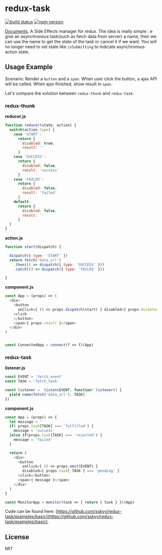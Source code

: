 # redux-task


[![build status](https://img.shields.io/travis/sskyy/redux-task/master.svg?style=flat-square)](https://travis-ci.org/sskyy/redux-task)
[![npm version](https://img.shields.io/npm/v/redux-task.svg?style=flat-square)](https://www.npmjs.com/package/redux-task)

[Documents](http://sskyy.github.io/redux-task).
A Side Effects manager for redux. The idea is really simple : e give an asynchronous task(such as fetch data from server) a name, then we can use the name to get the state of the task or cancel it if we want. You will no longer need to set state like `isSubmitting` to indicate asynchronous action state.


## Usage Example

Scenario: Render a `button` and a `span`. When user click the button, a ajax API will be called. When ajax finished, show result in `span`.

Let's compare the solution between `redux-thunk` and `redux-task`.

### redux-thunk

**reducer.js**

```javascript
function reducer(state, action) {
  switch(action.type) {
    case 'START':
      return {
        disabled: true,
        result: ''
      }
    case 'SUCCESS':
      return {
        disabled: false,
        result: 'success'
      }
    case 'FAILED':
      return {
        disabled: false,
        result: 'failed'
      }
    default:
      return {
        disabled: false,
        result: ''
      }
  }
}
```

**action.js**

```javascript
function start(dispatch) {

  dispatch({ type: 'START' })
  return fetch('data_url')
    .then(() => dispatch({ type: 'SUCCESS' }))
    .catch(() => dispatch({ type: 'FAILED' }))

}
```

**component.js**

```javascript
const App = (props) => (
  <div>
    <button
      onClick={ () => props.dispatch(start) } disabled={ props.disabled }
    >click
    </button>
    <span>{ props.result }</span>
  </div>
)


const ConnectedApp = connect(f => f)(App)
```

### redux-task

**listener.js**

```javascript
const EVENT = 'fetch_event'
const TASK = 'fetch_task'

const listener =  listen(EVENT, function* listener() {
  yield name(fetch('data_url'), TASK)
})
```

**component.js**

```javascript
const App = (props) => {
  let message = ''
  if( props.task[TASK] === 'fulfilled') {
    message = 'success'
  }else if(props.task[TASK] === 'rejected') {
    message = 'failed'
  }

  return (
    <div>
      <button
        onClick={ () => props.emit(EVENT) }
        disabled={ props.task[ TASK ] === 'pending' }
      >click</button>
      <span>{ message }</span>
    </div>
  )
}

const MonitorApp = monitor(task => { return { task } })(App)
```

Code can be found here: [https://github.com/sskyy/redux-task/examples/basic](https://github.com/sskyy/redux-task/examples/basic).

## License

MIT



